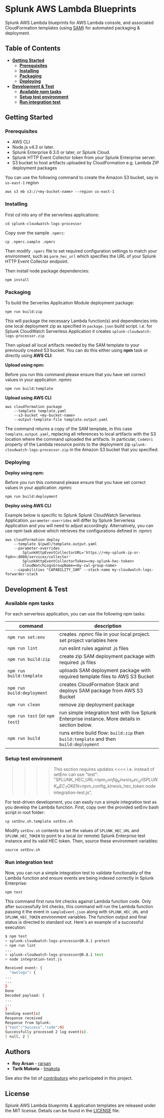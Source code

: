 # Splunk AWS Lambda Blueprints
Splunk AWS Lambda blueprints for AWS Lambda console, and associated CloudFormation templates (using [SAM](https://github.com/awslabs/serverless-application-model)) for automated packaging & deployment.

## Table of Contents
* **[Getting Started](#getting-started)**
     * **[Prerequisites](#prerequisites)**
     * **[Installing](#installing)**
     * **[Packaging](#packaging)**
     * **[Deploying](#deploying)**
* **[Development & Test](#development--test)**
     * **[Available npm tasks](#available-npm-tasks)**
     * **[Setup test environment](#setup-test-environment)**
     * **[Run integration test](#run-integration-test)**

## Getting Started

### Prerequisites
- AWS CLI
- Node.js v4.3 or later.
- Splunk Enterprise 6.3.0 or later, or Splunk Cloud.
- Splunk HTTP Event Collector token from your Splunk Enterprise server.
- S3 bucket to host artifacts uploaded by CloudFormation e.g. Lambda ZIP deployment packages

You can use the following command to create the Amazon S3 bucket, say in `us-east-1` region
```
aws s3 mb s3://<my-bucket-name> --region us-east-1
```

### Installing
First cd into any of the serverless applications:
```
cd splunk-cloudwatch-logs-processor
```
Copy over the sample `.npmrc`:
```
cp .npmrc.sample .npmrc
```
Then modify `.npmrc` file to set required configuration settings to match your environment, such as `parm_hec_url` which specifies the URL of your Splunk HTTP Event Collector endpoint.

Then install node package dependencies:
```
npm install
```

### Packaging
To build the Serverles Application Module deployment package:
```
npm run build:zip
```
This will package the necessary Lambda function(s) and dependencies into one local deployment zip as specified in `package.json` build script. i.e. for Splunk CloudWatch Serverless Application it creates `splunk-cloudwatch-logs-processor.zip`

Then upload all local artifacts needed by the SAM template to your previously created S3 bucket. You can do this either using **npm** task or directly using **AWS CLI**:

**Upload using npm:**

Before you run this command please ensure that you have set correct values in your application .npmrc
```
npm run build:template
```

**Upload using AWS CLI**
```
aws cloudformation package 
    --template template.yaml 
    --s3-bucket <my-bucket-name> 
    --output-template-file template.output.yaml
```

The command returns a copy of the SAM template, in this case `template.output.yaml`, replacing all references to local artifacts with the S3 location where the command uploaded the artifacts. In particular, `CodeUri` property of the Lambda resource points to the deployment zip `splunk-cloudwatch-logs-processor.zip` in the Amazon S3 bucket that you specified.

### Deploying
**Deploy using npm:**

Before you run this command please ensure that you have set correct values in your application .npmrc
```
npm run build:deployment
```

**Deploy using AWS CLI**

Example below is specific to Splunk Splunk CloudWatch Serverless Application. `parameter-overrides` will differ by Splunk Serverless Application and you will need to adjust accordingly. Alternatively, you can use npm task above which retrieves the configurations defined in .npmrc
```
aws cloudformation deploy 
    --template $(pwd)/template.output.yaml 
    --parameter-overrides 
        SplunkHttpEventCollectorURL='https://<my-splunk-ip-or-fqdn>:8088/services/collector' 
        SplunkHttpEventCollectorToken=<my-splunk-hec-token> 
        CloudWatchLogsGroupName=<my-cwl-group-name> 
    --capabilities "CAPABILITY_IAM" --stack-name my-cloudwatch-logs-forwarder-stack
```

## Development & Test

### Available npm tasks
For each serverless application, you can use the following npm tasks:

| command | description |
| --- | --- |
| `npm run set:env`| creates .npmrc file in your local project. set project variables here |
| `npm run lint` | run eslint rules against .js files |
| `npm run build:zip` | create zip SAM deployment package with required .js files |
| `npm run build:template` | uploads SAM deployment package with required template files to AWS S3 Bucket|
| `npm run build:deployment` | creates CloudFormation Stack and deploys SAM package from AWS S3 Bucket|
| `npm run clean` | remove zip deployment package |
| `npm run test` (or `npm test`) | run simple integration test with live Splunk Enterprise instance. More details in section below. |
| `npm run build` | runs entire build flow: `build:zip` then `build:template` and then `build:deployment` |

### Setup test environment

>>>> This section requires updates <<<<
i.e. instead of setEnv can use
"test": "SPLUNK_HEC_URL=$npm_config_kinesis_hec_url SPLUNK_HEC_TOKEN=$npm_config_kinesis_hec_token node integration-test.js",
    
For test-driven development, you can easily run a simple integration test as you develop the Lambda function.
First, copy over the provided setEnv bash script in root folder:
```
cp setEnv.sh.template setEnv.sh
```
Modify `setEnv.sh` contents to set the values of `SPLUNK_HEC_URL` and `SPLUNK_HEC_TOKEN` to point to a local (or remote) Splunk Enterprise test instance and its valid HEC token. Then, source these environment variables:
```
source setEnv.sh
```
### Run integration test
Now, you can run a simple integration test to validate functionality of the Lambda function and ensure events are being indexed correctly in Splunk Enterprise:
```
npm test
```
This command first runs lint checks against Lambda function code. Only after successfully lint checks, this command will run the Lambda function passing it the event in `sampleEvent.json` along with `SPLUNK_HEC_URL` and `SPLUNK_HEC_TOKEN` environment variables. The function output and final status is directed to standard out. Here's an example of a successful execution:
```bash
$ npm test
> splunk-cloudwatch-logs-processor@0.8.1 pretest
> npm run lint
...
> splunk-cloudwatch-logs-processor@0.8.1 test
> node integration-test.js

Received event: {
  "awslogs": {
...
...
}
Done
Decoded payload: {
...
...
}
Sending event(s)
Response received
Response from Splunk:
{"text":"Success","code":0}
Successfully processed 2 log event(s).
[ null, 2 ]
```

## Authors
* **Roy Arsan** - [rarsan](https://github.com/rarsan)
* **Tarik Makota** - [tmakota](https://github.com/tmakota)


See also the list of [contributors](https://github.com/splunk/splunk-aws-lambda-blueprints/contributors) who participated in this project.

## License
Splunk AWS Lambda blueprints & application templates are released under the MIT license. Details can be found in the [LICENSE](LICENSE.txt) file.
